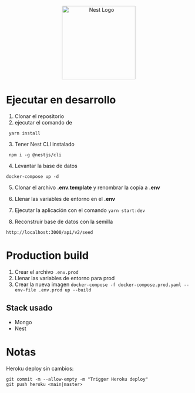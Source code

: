 <p align="center">
  <a href="http://nestjs.com/" target="blank"><img src="https://nestjs.com/img/logo-small.svg" width="200" alt="Nest Logo" /></a>
</p>

# Ejecutar en desarrollo

1. Clonar el repositorio
2. ejecutar el comando de 
```
 yarn install 
```

3. Tener Nest CLI instalado
```
 npm i -g @nestjs/cli
```

4. Levantar la base de datos
```
docker-compose up -d
```

5. Clonar el archivo __.env.template__ y renombrar la copia a __.env__

6. Llenar las variables de entorno en el __.env__

7. Ejecutar la aplicación con el comando ```yarn start:dev```  

8. Reconstruir base de datos con la semilla
```
http://localhost:3000/api/v2/seed
```   

# Production build
1. Crear el archivo ```.env.prod```
2. Llenar las variables de entorno para prod
3. Crear la nueva imagen 
```docker-compose -f docker-compose.prod.yaml --env-file .env.prod up --build```

## Stack usado
* Mongo
* Nest

# Notas
Heroku deploy sin cambios:
```
git commit -m --allow-empty -m "Trigger Heroku deploy"
git push heroku <main|master>
```